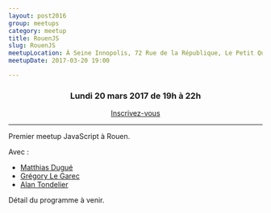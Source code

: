```yaml
---
layout: post2016
group: meetups
category: meetup
title: RouenJS
slug: RouenJS
meetupLocation: À Seine Innopolis, 72 Rue de la République, Le Petit Quevilly
meetupDate: 2017-03-20 19:00

---
```


<div style="text-align: center;">
  <h3>Lundi 20 mars 2017 de 19h à 22h</h3>
  <p>
    <a class="button" target="_blank"
    href="https://www.weezevent.com/rouenjs-lundi-20-mars-2017">
      Inscrivez-vous
    </a>
  </p>
</div>

---

Premier meetup JavaScript à Rouen.

Avec :

 - [Matthias Dugué](https://twitter.com/m4d_z)
 - [Grégory Le Garec](https://twitter.com/gregorylegarec)
 - [Alan Tondelier](https://twitter.com/alantondelier)

Détail du programme à venir.
